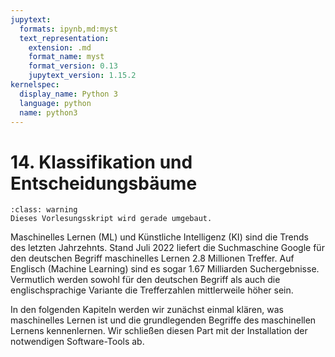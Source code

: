 ```yaml
---
jupytext:
  formats: ipynb,md:myst
  text_representation:
    extension: .md
    format_name: myst
    format_version: 0.13
    jupytext_version: 1.15.2
kernelspec:
  display_name: Python 3
  language: python
  name: python3
---
```


# 14. Klassifikation und Entscheidungsbäume

```{admonition} Hinweise zur Vorlesung Objektorientierte Programmierung im WiSe 2025/26
:class: warning
Dieses Vorlesungsskript wird gerade umgebaut.
```

Maschinelles Lernen (ML) und Künstliche Intelligenz (KI) sind die Trends des
letzten Jahrzehnts. Stand Juli 2022 liefert die Suchmaschine Google für den
deutschen Begriff maschinelles Lernen 2.8 Millionen Treffer. Auf Englisch
(Machine Learning) sind es sogar 1.67 Milliarden Suchergebnisse. Vermutlich
werden sowohl für den deutschen Begriff als auch die englischsprachige Variante
die Trefferzahlen mittlerweile höher sein.

In den folgenden Kapiteln werden wir zunächst einmal klären, was maschinelles
Lernen ist und die grundlegenden Begriffe des maschinellen Lernens kennenlernen.
Wir schließen diesen Part mit der Installation der notwendigen Software-Tools
ab.
